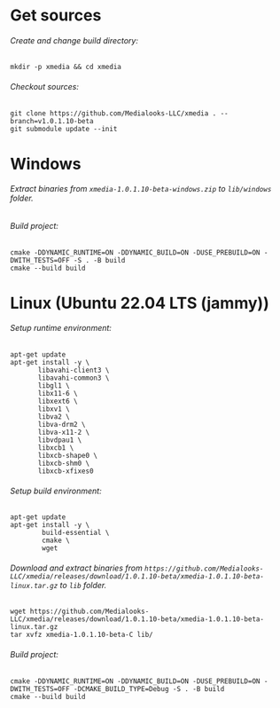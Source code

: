 # Get sources
###### Create and change build directory:
```shell
mkdir -p xmedia && cd xmedia
```
###### Checkout sources:
```shell
git clone https://github.com/Medialooks-LLC/xmedia . --branch=v1.0.1.10-beta
git submodule update --init
```
# Windows
###### Extract binaries from `xmedia-1.0.1.10-beta-windows.zip` to `lib/windows` folder.
###### Build project:
```shell
cmake -DDYNAMIC_RUNTIME=ON -DDYNAMIC_BUILD=ON -DUSE_PREBUILD=ON -DWITH_TESTS=OFF -S . -B build
cmake --build build
```
# Linux (Ubuntu 22.04 LTS (jammy))
###### Setup runtime environment:
 ```shell script
apt-get update
apt-get install -y \
        libavahi-client3 \
        libavahi-common3 \
        libgl1 \
        libx11-6 \
        libxext6 \
        libxv1 \
        libva2 \
        libva-drm2 \
        libva-x11-2 \
        libvdpau1 \
        libxcb1 \
        libxcb-shape0 \
        libxcb-shm0 \
        libxcb-xfixes0
```
###### Setup build environment:
```shell script
apt-get update
apt-get install -y \
        build-essential \
        cmake \
        wget
```
###### Download and extract binaries from `https://github.com/Medialooks-LLC/xmedia/releases/download/1.0.1.10-beta/xmedia-1.0.1.10-beta-linux.tar.gz` to `lib` folder.
```shell script
wget https://github.com/Medialooks-LLC/xmedia/releases/download/1.0.1.10-beta/xmedia-1.0.1.10-beta-linux.tar.gz
tar xvfz xmedia-1.0.1.10-beta-C lib/
```
###### Build project:
```shell
cmake -DDYNAMIC_RUNTIME=ON -DDYNAMIC_BUILD=ON -DUSE_PREBUILD=ON -DWITH_TESTS=OFF -DCMAKE_BUILD_TYPE=Debug -S . -B build
cmake --build build
```